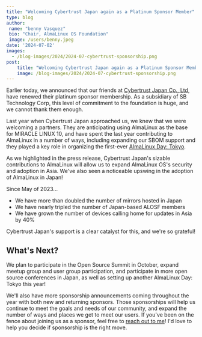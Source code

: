```yaml
---
title: "Welcoming Cybertrust Japan again as a Platinum Sponsor Member"
type: blog
author: 
 name: "benny Vasquez"
 bio: "Chair, AlmaLinux OS Foundation"
 image: /users/benny.jpeg
date: '2024-07-02'
images:
  - /blog-images/2024/2024-07-cybertrust-sponsorship.png
post: 
    title: "Welcoming Cybertrust Japan again as a Platinum Sponsor Member"
    image: /blog-images/2024/2024-07-cybertrust-sponsorship.png
---
```


Earlier today, we announced that our friends at [Cybertrust Japan Co., Ltd](https://www.cybertrust.co.jp/), have renewed their platinum sponsor membership. As a subsidiary of SB Technology Corp, this level of commitment to the foundation is huge, and we cannot thank them enough.

Last year when Cybertrust Japan approached us, we knew that we were welcoming a partners. They are anticipating using AlmaLinux as the base for MIRACLE LINUX 10, and have spent the last year contributing to AlmaLinux in a number of ways, including expanding our SBOM support and they played a key role in organizing the first-ever [AlmaLinux Day: Tokyo](https://almalinux.org/aldt-2023/).

As we highlighted in the press release, Cybertrust Japan's sizable contributions to AlmaLinux will allow us to expand AlmaLinux OS's security and adoption in Asia. We've also seen a noticeable upswing in the adoption of AlmaLinux in Japan!

Since May of 2023...

-   We have more than doubled the number of mirrors hosted in Japan
-   We have nearly tripled the number of Japan-based ALOSF members
-   We have grown the number of devices calling home for updates in Asia by 40%

Cybertrust Japan's support is a clear catalyst for this, and we're so grateful!

## What's Next?

We plan to participate in the Open Source Summit in October, expand meetup group and user group participation, and participate in more open source conferences in Japan, as well as setting up another AlmaLinux Day: Tokyo this year!

We'll also have more sponsorship announcements coming throughout the year with both new and returning sponsors. Those sponsorships will help us continue to meet the goals and needs of our community, and expand the number of ways and places we get to meet our users. If you've been on the fence about joining us as a sponsor, feel free to [reach out to me](mailto:benny@almalinux.org)! I'd love to help you decide if sponsorship is the right move.